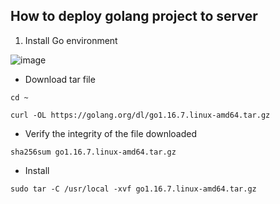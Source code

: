 ## How to deploy golang project to server

1. Install Go environment

![image](https://user-images.githubusercontent.com/51145983/158132443-70782b6e-d348-48a8-b076-43c6d90a9c80.png)

- Download tar file

```cd ~```

```curl -OL https://golang.org/dl/go1.16.7.linux-amd64.tar.gz```

- Verify the integrity of the file downloaded

```sha256sum go1.16.7.linux-amd64.tar.gz```

- Install

```sudo tar -C /usr/local -xvf go1.16.7.linux-amd64.tar.gz```
